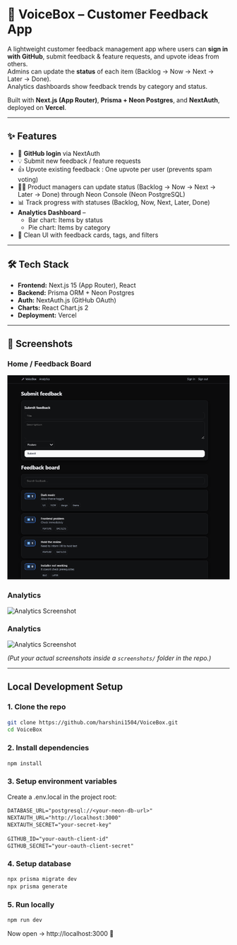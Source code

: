 # 🎤 VoiceBox – Customer Feedback App

A lightweight customer feedback management app where users can **sign in with GitHub**, submit feedback & feature requests, and upvote ideas from others.  
Admins can update the **status** of each item (Backlog → Now → Next → Later → Done).  
Analytics dashboards show feedback trends by category and status.  

 Built with **Next.js (App Router)**, **Prisma + Neon Postgres**, and **NextAuth**, deployed on **Vercel**.

---

## ✨ Features
- 🔑 **GitHub login** via NextAuth
- 💡 Submit new feedback / feature requests
- 👍 Upvote existing feedback : One upvote per user (prevents spam voting)
- 👩‍💼 Product managers can update status (Backlog → Now → Next → Later → Done) through Neon Console (Neon PostgreSQL) 
- 📊 Track progress with statuses (Backlog, Now, Next, Later, Done)
- **Analytics Dashboard** –  
  - Bar chart: Items by status  
  - Pie chart: Items by category  
- 🎨 Clean UI with feedback cards, tags, and filters

---

## 🛠️ Tech Stack
- **Frontend:** Next.js 15 (App Router), React
- **Backend:** Prisma ORM + Neon Postgres
- **Auth:** NextAuth.js (GitHub OAuth)
- **Charts:** React Chart.js 2
- **Deployment:** Vercel

---

## 📸 Screenshots

### Home / Feedback Board
![Home Screenshot](./screenshots/home.png)

###  Analytics
![Analytics Screenshot](./screenshots/analytics.png)

###  Analytics
![Analytics Screenshot](./screenshots/analytics.png)

*(Put your actual screenshots inside a `screenshots/` folder in the repo.)*

---

##  Local Development Setup

### 1. Clone the repo
```bash
git clone https://github.com/harshini1504/VoiceBox.git
cd VoiceBox
```
### 2. Install dependencies
```bash
npm install
```
### 3. Setup environment variables
Create a .env.local in the project root:
```
DATABASE_URL="postgresql://<your-neon-db-url>"
NEXTAUTH_URL="http://localhost:3000"
NEXTAUTH_SECRET="your-secret-key"

GITHUB_ID="your-oauth-client-id"
GITHUB_SECRET="your-oauth-client-secret"
```
### 4. Setup database
```bash
npx prisma migrate dev
npx prisma generate
```
### 5. Run locally
```bash
npm run dev
```

Now open → http://localhost:3000
 🎉
